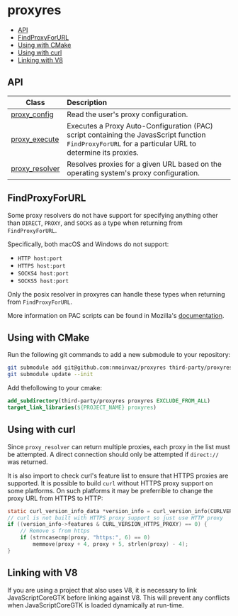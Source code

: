 # proxyres <!-- omit from toc -->

- [API](#api)
- [FindProxyForURL](#findproxyforurl)
- [Using with CMake](#using-with-cmake)
- [Using with curl](#using-with-curl)
- [Linking with V8](#linking-with-v8)

## API

|Class|Description|
|-|:-|
|[proxy_config](proxy_config.md)|Read the user's proxy configuration.|
|[proxy_execute](proxy_execute.md)|Executes a Proxy Auto-Configuration (PAC) script containing the JavasScript function `FindProxyForURL` for a particular URL to determine its proxies.|
|[proxy_resolver](proxy_resolver.md)|Resolves proxies for a given URL based on the operating system's proxy configuration.|

## FindProxyForURL

Some proxy resolvers do not have support for specifying anything other than `DIRECT`, `PROXY`, and `SOCKS` as a type when returning from `FindProxyForURL`.

Specifically, both macOS and Windows do not support:
 * `HTTP host:port`
 * `HTTPS host:port`
 * `SOCKS4 host:port`
 * `SOCKS5 host:port`

Only the posix resolver in proxyres can handle these types when returning from `FindProxyForURL`.

More information on PAC scripts can be found in Mozilla's [documentation](https://developer.mozilla.org/en-US/docs/Web/HTTP/Proxy_servers_and_tunneling/Proxy_Auto-Configuration_PAC_file).

## Using with CMake

Run the following git commands to add a new submodule to your repository:

```bash
git submodule add git@github.com:nmoinvaz/proxyres third-party/proxyres
git submodule update --init
```

Add thefollowing to your cmake:

```cmake
add_subdirectory(third-party/proxyres proxyres EXCLUDE_FROM_ALL)
target_link_libraries(${PROJECT_NAME} proxyres)
```

## Using with curl

Since `proxy_resolver` can return multiple proxies, each proxy in the list must be attempted. A direct connection should only be attempted if `direct://` was returned.

It is also import to check curl's feature list to ensure that HTTPS proxies are supported. It is possible to build `curl` without HTTPS proxy support on some platforms. On such platforms it may be preferrible to change the proxy URL from HTTPS to HTTP:
```c
static curl_version_info_data *version_info = curl_version_info(CURLVERSION_NOW);
// curl is not built with HTTPS proxy support so just use HTTP proxy
if ((version_info->features & CURL_VERSION_HTTPS_PROXY) == 0) {
    // Remove s from https
    if (strncasecmp(proxy, "https:", 6) == 0)
        memmove(proxy + 4, proxy + 5, strlen(proxy) - 4);
}
```

## Linking with V8

If you are using a project that also uses V8, it is necessary to link JavaScriptCoreGTK before linking against V8. This will prevent any conflicts when JavaScriptCoreGTK is loaded dynamically at run-time.